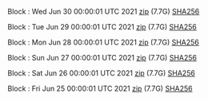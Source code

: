 Block [](https://insight.dash.org/insight/block/): Wed Jun 30 00:00:01 UTC 2021 [zip](https://dash-bootstrap.ams3.digitaloceanspaces.com/mainnet/2021-06-30/bootstrap.dat.zip) (7.7G) [SHA256](https://dash-bootstrap.ams3.digitaloceanspaces.com/mainnet/2021-06-30/sha256.txt)

Block [](https://insight.dash.org/insight/block/): Tue Jun 29 00:00:01 UTC 2021 [zip](https://dash-bootstrap.ams3.digitaloceanspaces.com/mainnet/2021-06-29/bootstrap.dat.zip) (7.7G) [SHA256](https://dash-bootstrap.ams3.digitaloceanspaces.com/mainnet/2021-06-29/sha256.txt)

Block [](https://insight.dash.org/insight/block/): Mon Jun 28 00:00:01 UTC 2021 [zip](https://dash-bootstrap.ams3.digitaloceanspaces.com/mainnet/2021-06-28/bootstrap.dat.zip) (7.7G) [SHA256](https://dash-bootstrap.ams3.digitaloceanspaces.com/mainnet/2021-06-28/sha256.txt)

Block [](https://insight.dash.org/insight/block/): Sun Jun 27 00:00:01 UTC 2021 [zip](https://dash-bootstrap.ams3.digitaloceanspaces.com/mainnet/2021-06-27/bootstrap.dat.zip) (7.7G) [SHA256](https://dash-bootstrap.ams3.digitaloceanspaces.com/mainnet/2021-06-27/sha256.txt)

Block [](https://insight.dash.org/insight/block/): Sat Jun 26 00:00:01 UTC 2021 [zip](https://dash-bootstrap.ams3.digitaloceanspaces.com/mainnet/2021-06-26/bootstrap.dat.zip) (7.7G) [SHA256](https://dash-bootstrap.ams3.digitaloceanspaces.com/mainnet/2021-06-26/sha256.txt)

Block [](https://insight.dash.org/insight/block/): Fri Jun 25 00:00:01 UTC 2021 [zip](https://dash-bootstrap.ams3.digitaloceanspaces.com/mainnet/2021-06-25/bootstrap.dat.zip) (7.7G) [SHA256](https://dash-bootstrap.ams3.digitaloceanspaces.com/mainnet/2021-06-25/sha256.txt)

